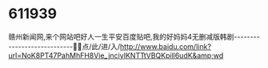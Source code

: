 # 611939
赣州新闻网,来个网站吧好人一生平安百度贴吧,我的好妈妈4无删减版韩剧----------------------------💃💃点/此/进/入/http://www.baidu.com/link?url=NoK8PT47PahMhFH8Vie_jnciyIKNTTtVBQKpill6udK&amp;wd

